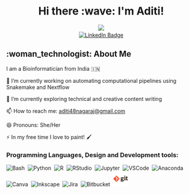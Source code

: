 <h1 align="center">
  Hi there :wave: I'm Aditi! 
</h1>

<div id="header" align="center">
  <img src="https://media.giphy.com/media/hpXdHPfFI5wTABdDx9/giphy.gif" width="250"/>
</div>

<div id="badges" align="center">
  <a href="https://www.linkedin.com/in/aditi-nagaraj-195389176">
    <img src="https://img.shields.io/badge/LinkedIn-blue?style=for-the-badge&logo=linkedin&logoColor=white" alt="LinkedIn Badge"/>
  </a>
</div>

<h2>
 :woman_technologist: About Me 
</h2>

<div>

  I am a Bioinformatician from India 🇮🇳

 🔭 I’m currently working on automating computational pipelines using Snakemake and Nextflow
 
 🌱 I’m currently exploring technical and creative content writing
 
 📫 How to reach me: aditi48nagaraj@gmail.com
 
 😄 Pronouns: She/Her
 
 ⚡ In my free time I love to paint! 🖌️
 
</div>

<h3>
 Programming Languages, Design and Development tools:
</h3>

<div>
  <img src="https://cdn.jsdelivr.net/gh/devicons/devicon/icons/bash/bash-original.svg" title="Bash" alt="Bash" width="40" height="40"/>&nbsp;
  <img src="https://cdn.jsdelivr.net/gh/devicons/devicon/icons/python/python-original.svg" title="Python" alt="Python" width="40" height="40"/>&nbsp;
  <img src="https://cdn.jsdelivr.net/gh/devicons/devicon/icons/r/r-original.svg" title="R" alt="R" width="40" height="40"/>&nbsp;
  <img src="https://cdn.jsdelivr.net/gh/devicons/devicon/icons/rstudio/rstudio-original.svg" title="RStudio" alt="RStudio" width="40" height="40"/>&nbsp;
  <img src="https://cdn.jsdelivr.net/gh/devicons/devicon/icons/jupyter/jupyter-original.svg" title="Jupyter" alt="Jupyter" width="40" height="40"/>&nbsp;
  <img src="https://cdn.jsdelivr.net/gh/devicons/devicon/icons/vscode/vscode-original.svg" title="VSCode" alt="VSCode" width="40" height="40"/>&nbsp;
  <img src="https://cdn.jsdelivr.net/gh/devicons/devicon/icons/anaconda/anaconda-original-wordmark.svg"  title="Anaconda" alt="Anaconda" width="40" height="40"/>&nbsp;
  <img src="https://cdn.jsdelivr.net/gh/devicons/devicon/icons/canva/canva-original.svg" title="Canva"  alt="Canva" width="40" height="40"/>&nbsp;
  <img src="https://cdn.jsdelivr.net/gh/devicons/devicon/icons/inkscape/inkscape-original.svg" title="Inkscape"  alt="Inkscape" width="40" height="40"/>&nbsp;
  <img src="https://cdn.jsdelivr.net/gh/devicons/devicon/icons/jira/jira-original.svg" title="Jira" alt="Jira" width="40" height="40"/>&nbsp;
  <img src="https://cdn.jsdelivr.net/gh/devicons/devicon/icons/bitbucket/bitbucket-original.svg" title="Bitbucket" alt="Bitbucket" width="40" height="40"/>&nbsp;
  <img src="https://github.com/devicons/devicon/blob/master/icons/git/git-original-wordmark.svg" title="Git" **alt="Git" width="40" height="40"/>
</div>
